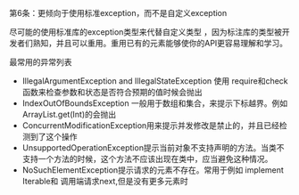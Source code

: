 第6条：更倾向于使用标准exception，而不是自定义exception

尽可能的使用标准库的exception类型来代替自定义类型 ，因为标注库的类型被开发者们熟知，并且可以重用。重用已有的元素能够使你的API更容易理解和学习。

最常用的异常列表

- IllegalArgumentException and IllegalStateException 使用 require和check函数来检查参数和状态是否符合预期的值时候会抛出
- IndexOutOfBoundsException 一般用于数组和集合，来提示下标越界。例如 ArrayList.get(Int)的会抛出
- ConcurrentModificationException用来提示并发修改是禁止的，并且已经检测到了这个操作
- UnsupportedOperationException提示当前对象不支持声明的方法。当类不支持一个方法的时候，这个方法不应该出现在类中，应当避免这种情况。
- NoSuchElementException提示请求的元素不存在。常用于例如 implement Iterable和 调用端请求next,但是没有更多元素时
